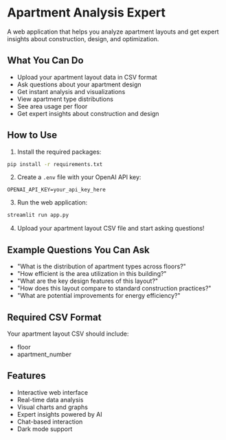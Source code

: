 # Apartment Analysis Expert

A web application that helps you analyze apartment layouts and get expert insights about construction, design, and optimization.

## What You Can Do

- Upload your apartment layout data in CSV format
- Ask questions about your apartment design
- Get instant analysis and visualizations
- View apartment type distributions
- See area usage per floor
- Get expert insights about construction and design

## How to Use

1. Install the required packages:
```bash
pip install -r requirements.txt
```

2. Create a `.env` file with your OpenAI API key:
```
OPENAI_API_KEY=your_api_key_here
```

3. Run the web application:
```bash
streamlit run app.py
```

4. Upload your apartment layout CSV file and start asking questions!

## Example Questions You Can Ask

- "What is the distribution of apartment types across floors?"
- "How efficient is the area utilization in this building?"
- "What are the key design features of this layout?"
- "How does this layout compare to standard construction practices?"
- "What are potential improvements for energy efficiency?"

## Required CSV Format

Your apartment layout CSV should include:
- floor
- apartment_number


## Features

- Interactive web interface
- Real-time data analysis
- Visual charts and graphs
- Expert insights powered by AI
- Chat-based interaction
- Dark mode support 